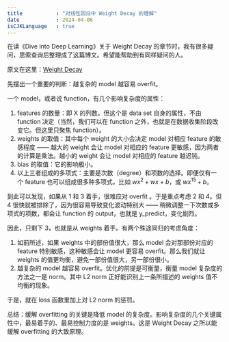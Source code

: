 ```yaml
---
title           : "对线性回归中 Weight Decay 的理解"
date            : 2024-04-06
isCJKLanguage   : true
---
```


在读《Dive into Deep Learning》关于 Weight Decay 的章节时，我有很多疑问，思索查询后整理成了这篇博文。希望能帮助到有同样疑问的人。

原文在这里：[Weight Decay](https://d2l.ai/chapter_linear-regression/weight-decay.html)

先摆出一个重要的判断：越复杂的 model 越容易 overfit。

一个 model，或者说 function，有几个影响复杂度的属性：
1. features 的数量：即 X 的列数。但这个是 data set 自身的属性，不由 function 决定（当然，我们可以在 function 之外，也就是在数据收集阶段改变它。但这里只聚焦 function）。
2. weights 的取值：其中每个 weight 的大小会决定 model 对相应 feature 的敏感程度 —— 越大的 weight 会让 model 对相应的 feature 更敏感，因为两者的计算是乘法。越小的 weight 会让 model 对相应的 feature 越迟钝。
3. bias 的取值：它的影响极小。
4. 以上三者组成的多项式：主要是次数（degree）和项数的选择。即便仅有一个 feature 也可以组成很多种多项式，比如 $wx^2 + wx + b$，或 $wx^{15} + b$。

到此可以发现，如果从 1 和 3 着手，很难应对 overfit 。于是重点考虑 2 和 4。但 4 很快就被排除了，因为很容易导致变化波动特别大 —— 稍微调整一下次数或多项式的项数，都会让 function 的 output，也就是 y_predict，变化剧烈。

因此，只剩下 3，也就是从 weights 着手。有两个殊途同归的考虑角度：
1. 如前所述，如果 weights 中的部份值很大，那么 model 会对那部份对应的 feature 特别敏感，这种敏感会让 model 更容易 overfit。那么我们就让 weights 的值更均衡，避免一部份值很大，另一部份很小。
2. 越复杂的 model 越容易 overfit。优化的前提是可衡量，衡量 model 复杂度的方法之一是 norm。其中 L2 norm 正好能识别上一条所描述的 weights 值不均衡的现象。

于是，就在 loss 函数里加上对 L2 norm 的惩罚。

总结：缓解 overfitting 的关键是降低 model 的复杂度。影响复杂度的几个关键属性中，最易着手的、最易控制力度的是 weights。这是 Weight Decay 之所以能缓解 overfitting 的大致原理。
